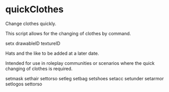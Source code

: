 # quickClothes
Change clothes quickly. 

This script allows for the changing of clothes by command.

setx drawableID textureID



Hats and the like to be added at a later date. 

Intended for use in roleplay communities or scenarios where the quick changing of clothes is required. 

setmask
sethair
settorso
setleg
setbag
setshoes
setacc
setunder
setarmor
setlogos
settorso
